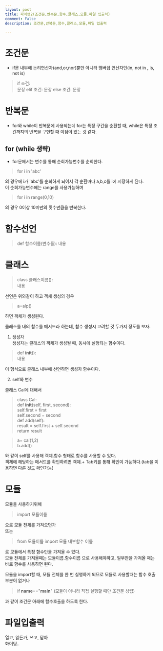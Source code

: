 ```yaml
---
layout: post
title: 파이썬2(조건문,반복문,함수,클래스,모듈,파일 입출력)
comment: False
description: 조건문,반복문,함수,클래스,모듈,파일 입출력

---
```


# 조건문  

- if문 내부에 논리연산자(and,or,nor)뿐만 아니라 맴버쉽 연산자인(in, not in , is, not is)  

> if 조건:  
    문장
  elif 조건:
    문장
  else 조건:
    문장  
    
    

# 반복문  

- for와 while이 반복문에 사용되는데 for는 특정 구간을 순환할 때, while은 특정 조건까지의 반복을 구현할 때 이점이 있는 것 같다.  

## for (while 생략)

- for문에서는 변수를 통해 순회가능변수를 순회한다.  

> for i in 'abc'  

의 경우에 i가 'abc'를 순회하게 되어서 각 순환마다 a,b,c를 i에 저장하게 된다.  
이 순회가능변수에는 range를 사용가능하며  

> for i in range(0,10)  

의 경우 0이상 10미만의 횟수만큼을 반복한다.  



# 함수선언  

> def 함수이름(변수들):
        내용  
        
        
        
# 클래스  

> class 클래스이름():  
        내용  
        
선언은 위와같이 하고 객체 생성의 경우

> a=alp()  

하면 객체가 생성된다.

클래스를 내의 함수를 메서드라 하는데, 함수 생성시 고려할 것 두가지 정도를 보자.  

1. 생성자  
생성자는 클래스의 객체가 생성될 때, 동시에 실행되는 함수이다.  

> def __init__():  
        내용  
        
이 형식으로 클래스 내부에 선언하면 생성자 함수이다.  

2. self와 변수  

클래스 Cal에 대해서  

> class Cal:  
     def __init__(self, first, second):  
         self.first = first  
         self.second = second  
     def add(self):  
     	result = self.first + self.second  
        return result  
        

> a= cal(1,2)  
  b.add()  

와 같이 self를 사용해 객체.함수 형태로 함수를 사용할 수 있다.  
객체에 해당하는 메서드를 확인하려면 객체.+ Tab키를 통해 확인이 가능하다.(tab을 이용하면 다른 것도 확인가능)  


# 모듈

모듈을 사용하기위해  

> import 모듈이름  

으로 모듈 전체를 가져오던가  
또는  

> from 모듈이름 import 모듈 내부함수 이름  

로 모듈에서 특정 함수만을 가져올 수 있다.  
모듈 전체를 가져올때는 모듈이름.함수이름 으로 사용해야하고, 일부만을 가져올 때는 바로 함수를 사용하면 된다.  

모듈을 import할 때, 모듈 전체를 한 번 실행하게 되므로 모듈로 사용할때는 함수 호출부분이 없거나  

> if __name__=="__main__"  (모듈이 아니라 직접 실행할 때만 조건문 성립)  

과 같이 조건문 아래에 함수호출을 하도록 한다.  


# 파일입출력  

열고, 읽든가, 쓰고, 닫아  
화이팅..  

